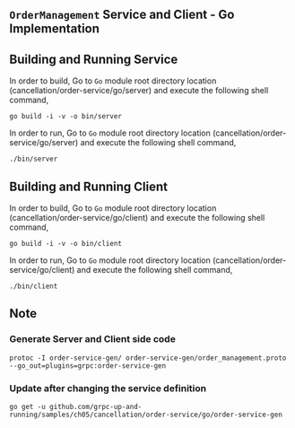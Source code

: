 ## ``OrderManagement`` Service and Client - Go Implementation

## Building and Running Service

In order to build, Go to ``Go`` module root directory location (cancellation/order-service/go/server) and execute the following
 shell command,
```
go build -i -v -o bin/server
```

In order to run, Go to ``Go`` module root directory location (cancellation/order-service/go/server) and execute the following
shell command,

```
./bin/server
```

## Building and Running Client   

In order to build, Go to ``Go`` module root directory location (cancellation/order-service/go/client) and execute the following
 shell command,
```
go build -i -v -o bin/client
```

In order to run, Go to ``Go`` module root directory location (cancellation/order-service/go/client) and execute the following
shell command,

```
./bin/client
```

## Note

### Generate Server and Client side code 
``` 
protoc -I order-service-gen/ order-service-gen/order_management.proto --go_out=plugins=grpc:order-service-gen
``` 

### Update after changing the service definition
``` 
go get -u github.com/grpc-up-and-running/samples/ch05/cancellation/order-service/go/order-service-gen
```
